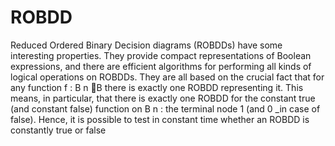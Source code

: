 # ROBDD
Reduced Ordered Binary Decision diagrams (ROBDDs) have
some interesting properties. They provide compact
representations of Boolean expressions, and there are efficient
algorithms for performing all kinds of logical operations on
ROBDDs. They are all based on the crucial fact that for any
function f : B
n B there is exactly one ROBDD representing
it. This means, in particular, that there is exactly one ROBDD
for the constant true (and constant false) function on B
n
: the
terminal node 1 (and 0 _in case of false). Hence, it is possible to
test in constant time whether an ROBDD is constantly true or
false
